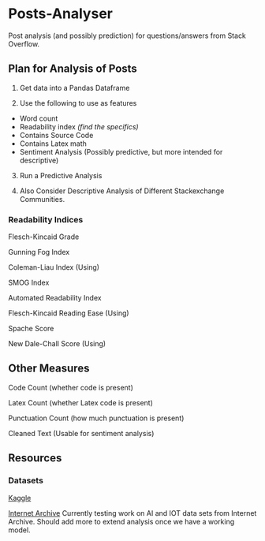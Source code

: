 # Posts-Analyser
Post analysis (and possibly prediction) for questions/answers from Stack Overflow.


## Plan for Analysis of Posts

1. Get data into a Pandas Dataframe

2. Use the following to use as features

- Word count
- Readability index _(find the specifics)_
- Contains Source Code
- Contains Latex math
- Sentiment Analysis (Possibly predictive, but more intended for  descriptive)

3. Run a Predictive Analysis

4. Also Consider Descriptive Analysis of Different Stackexchange Communities.


### Readability Indices

Flesch-Kincaid Grade

Gunning Fog Index

Coleman-Liau Index (Using)

SMOG Index

Automated Readability Index

Flesch-Kincaid Reading Ease (Using)

Spache Score

New Dale-Chall Score (Using)

## Other Measures
Code Count (whether code is present)

Latex Count (whether Latex code is present)

Punctuation Count (how much punctuation is present)

Cleaned Text (Usable for sentiment analysis)


## Resources
<!-- We can throw links to data and other things here -->


### Datasets

[Kaggle](https://www.kaggle.com/c/transfer-learning-on-stack-exchange-tags/data)

[Internet Archive](https://archive.org/details/stackexchange)
Currently testing work on AI and IOT data sets from Internet Archive. Should add more to extend analysis once we have a working model.

<!-- Evaulation for Grade
- type of dataset is important. better not to use kaggle
- do more feature engineering/data munging if you're using a cleaned up data set 
- get good results (better accuracy - it matters)
--!>
